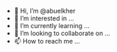 - 👋 Hi, I’m @abuelkher
- 👀 I’m interested in ...
- 🌱 I’m currently learning ...
- 💞️ I’m looking to collaborate on ...
- 📫 How to reach me ...

<!---
abuelkher/abuelkher is a ✨ special ✨ repository because its `README.md` (this file) appears on your GitHub profile.
You can click the Preview link to take a look at your changes.
--->
